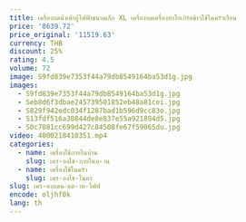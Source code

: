```yaml
---
title: เครื่องบดน้ำเต้าหู้ไฟฟ้าขนาดเล็ก XL เครื่องบดเครื่องทำโยเกิร์ตข้าวใช้ในครัวเรือน
price: '8639.72'
price_original: '11519.63'
currency: THB
discount: 25%
rating: 4.5
volume: 72
image: S9fd839e7353f44a79db8549164ba53d1g.jpg
images:
  - S9fd839e7353f44a79db8549164ba53d1g.jpg
  - Seb8d6f3dbae245739501852eb48a81cei.jpg
  - S829f942edc034f1287bad1b596d9cc83o.jpg
  - S13fdf516a30844de8e837e55a921894d5.jpg
  - S0c7081cc699d427c84508fe67f59065du.jpg
video: 4000218410351.mp4
categories:
  - name: เครื่องใช้ภายในบ้าน
    slug: เคร-องใช-ภายในบ-าน
  - name: เครื่องใช้ในครัว
    slug: เคร-องใช-ในคร
slug: เคร-องบดน-ำเต-าห-ไฟฟ
encode: oljhf0k
lang: th
---
```

  